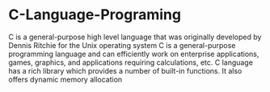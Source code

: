# C-Language-Programing
C is a general-purpose high level language that was originally developed by Dennis Ritchie for the Unix operating system
C is a general-purpose programming language and can efficiently work on enterprise applications, games, graphics, and applications requiring calculations, etc.
C language has a rich library which provides a number of built-in functions. It also offers dynamic memory allocation
